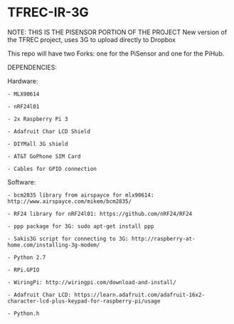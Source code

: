 # TFREC-IR-3G
NOTE: THIS IS THE PISENSOR PORTION OF THE PROJECT
New version of the TFREC project, uses 3G to upload directly to Dropbox

This repo will have two Forks: one for the PiSensor and one for the PiHub.

DEPENDENCIES:

  Hardware:
  
    - MLX90614
    
    - nRF24l01
    
    - 2x Raspberry Pi 3
    
    - Adafruit Char LCD Shield
    
    - DIYMall 3G shield
    
    - AT&T GoPhone SIM Card
    
    - Cables for GPIO connection
  
  Software:
  
    - bcm2835 library from airspayce for mlx90614: http://www.airspayce.com/mikem/bcm2835/
    
    - RF24 library for nRF24l01: https://github.com/nRF24/RF24
    
    - ppp package for 3G: sudo apt-get install ppp
    
    - Sakis3G script for connecting to 3G: http://raspberry-at-home.com/installing-3g-modem/
    
    - Python 2.7
    
    - RPi.GPIO
    
    - WiringPi: http://wiringpi.com/download-and-install/
    
    - Adafruit Char LCD: https://learn.adafruit.com/adafruit-16x2-character-lcd-plus-keypad-for-raspberry-pi/usage
    
    - Python.h
    
    
